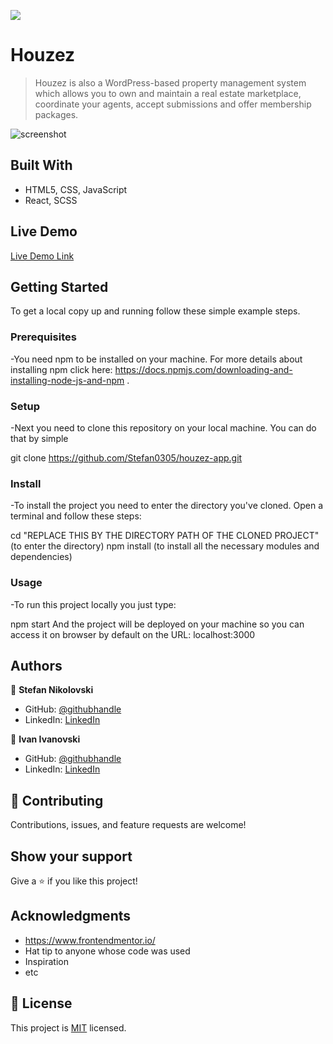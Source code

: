 ![](https://img.shields.io/badge/Microverse-blueviolet)

# Houzez

> Houzez is also a WordPress-based property management system which allows you to own and maintain a real estate marketplace, coordinate your agents, accept submissions and offer membership packages.

![screenshot](../houzez-app/public/Screenshot_1.png)

## Built With

- HTML5, CSS, JavaScript
- React, SCSS

## Live Demo

[Live Demo Link](https://houzez-app.herokuapp.com/)

## Getting Started

To get a local copy up and running follow these simple example steps.

### Prerequisites

-You need npm to be installed on your machine. For more details about installing npm click here: https://docs.npmjs.com/downloading-and-installing-node-js-and-npm .

### Setup

-Next you need to clone this repository on your local machine. You can do that by simple

git clone https://github.com/Stefan0305/houzez-app.git

### Install

-To install the project you need to enter the directory you've cloned. Open a terminal and follow these steps:

cd "REPLACE THIS BY THE DIRECTORY PATH OF THE CLONED PROJECT" (to enter the directory)
npm install (to install all the necessary modules and dependencies)

### Usage

-To run this project locally you just type:

npm start And the project will be deployed on your machine so you can access it on browser by default on the URL: localhost:3000

## Authors

👤 **Stefan Nikolovski**

- GitHub: [@githubhandle](https://github.com/Stefan0305)
- LinkedIn: [LinkedIn](https://www.linkedin.com/in/stefannikolovski/)

👤 **Ivan Ivanovski**

- GitHub: [@githubhandle](https://github.com/ivanovskiwin)
- LinkedIn: [LinkedIn](https://www.linkedin.com/in/ivanovskiwin/)

## 🤝 Contributing

Contributions, issues, and feature requests are welcome!

## Show your support

Give a ⭐️ if you like this project!

## Acknowledgments

- https://www.frontendmentor.io/
- Hat tip to anyone whose code was used
- Inspiration
- etc

## 📝 License

This project is [MIT](lic.url) licensed.
